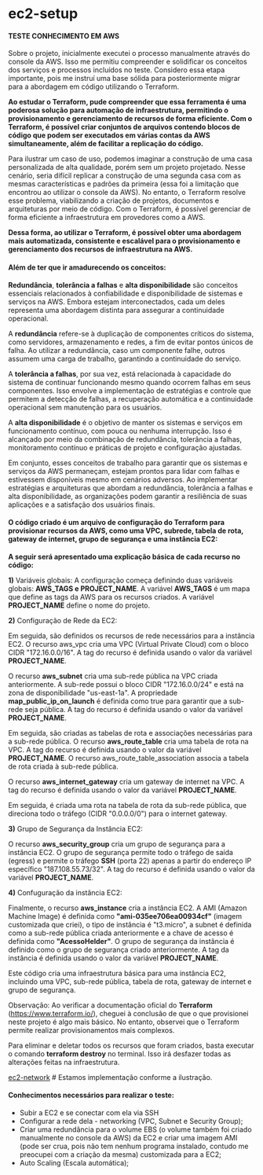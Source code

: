 # ec2-setup

#### TESTE CONHECIMENTO EM AWS

Sobre o projeto, inicialmente executei o processo manualmente através do console da AWS. Isso me permitiu compreender e solidificar os conceitos dos serviços e processos incluídos no teste. Considero essa etapa importante, pois me instruí uma base sólida para posteriormente migrar para a abordagem em código utilizando o Terraform.

**Ao estudar o Terraform, pude compreender que essa ferramenta é uma poderosa solução para automação de infraestrutura, permitindo o provisionamento e gerenciamento de recursos de forma eficiente. Com o Terraform, é possível criar conjuntos de arquivos contendo blocos de código que podem ser executados em várias contas da AWS simultaneamente, além de facilitar a replicação do código.**

Para ilustrar um caso de uso, podemos imaginar a construção de uma casa personalizada de alta qualidade, porém sem um projeto projetado. Nesse cenário, seria difícil replicar a construção de uma segunda casa com as mesmas características e padrões da primeira (essa foi a limitação que encontrou ao utilizar o console da AWS). No entanto, o Terraform resolve esse problema, viabilizando a criação de projetos, documentos e arquiteturas por meio de código. Com o Terraform, é possível gerenciar de forma eficiente a infraestrutura em provedores como a AWS.

**Dessa forma, ao utilizar o Terraform, é possível obter uma abordagem mais automatizada, consistente e escalável para o provisionamento e gerenciamento dos recursos de infraestrutura na AWS.**

#### Além de ter que ir amadurecendo os conceitos:

**Redundância**, **tolerância a falhas** e **alta disponibilidade** são conceitos essenciais relacionados à confiabilidade e disponibilidade de sistemas e serviços na AWS. Embora estejam interconectados, cada um deles representa uma abordagem distinta para assegurar a continuidade operacional.

A **redundância** refere-se à duplicação de componentes críticos do sistema, como servidores, armazenamento e redes, a fim de evitar pontos únicos de falha. Ao utilizar a redundância, caso um componente falhe, outros assumem uma carga de trabalho, garantindo a continuidade do serviço.

A **tolerância a falhas**, por sua vez, está relacionada à capacidade do sistema de continuar funcionando mesmo quando ocorrem falhas em seus componentes. Isso envolve a implementação de estratégias e controle que permitem a detecção de falhas, a recuperação automática e a continuidade operacional sem manutenção para os usuários.

A **alta disponibilidade** é o objetivo de manter os sistemas e serviços em funcionamento contínuo, com pouca ou nenhuma interrupção. Isso é alcançado por meio da combinação de redundância, tolerância a falhas, monitoramento contínuo e práticas de projeto e configuração ajustadas.

Em conjunto, esses conceitos de trabalho para garantir que os sistemas e serviços da AWS permaneçam, estejam prontos para lidar com falhas e estivessem disponíveis mesmo em cenários adversos. Ao implementar estratégias e arquiteturas que abordam a redundância, tolerância a falhas e alta disponibilidade, as organizações podem garantir a resiliência de suas aplicações e a satisfação dos usuários finais.


#### O código criado é um arquivo de configuração do Terraform para provisionar recursos da AWS, como uma VPC, subrede, tabela de rota, gateway de internet, grupo de segurança e uma instância EC2:

**A seguir será apresentado uma explicação básica de cada recurso no código:**

**1)** Variáveis globais: A configuração começa definindo duas variáveis globais: **AWS_TAGS e PROJECT_NAME**. A variável **AWS_TAGS** é um mapa que define as tags da AWS para os recursos criados. A variável **PROJECT_NAME** define o nome do projeto.

**2)** Configuração de Rede da EC2:

Em seguida, são definidos os recursos de rede necessários para a instância EC2. O recurso aws_vpc cria uma VPC (Virtual Private Cloud) com o bloco CIDR "172.16.0.0/16". A tag do recurso é definida usando o valor da variável **PROJECT_NAME**.

O recurso **aws_subnet** cria uma sub-rede pública na VPC criada anteriormente. A sub-rede possui o bloco CIDR "172.16.0.0/24" e está na zona de disponibilidade "us-east-1a". A propriedade **map_public_ip_on_launch** é definida como true para garantir que a sub-rede seja pública. A tag do recurso é definida usando o valor da variável **PROJECT_NAME**.

Em seguida, são criadas as tabelas de rota e associações necessárias para a sub-rede pública. O recurso **aws_route_table** cria uma tabela de rota na VPC. A tag do recurso é definida usando o valor da variável **PROJECT_NAME**. O recurso aws_route_table_association associa a tabela de rota criada à sub-rede pública.

O recurso **aws_internet_gateway** cria um gateway de internet na VPC. A tag do recurso é definida usando o valor da variável **PROJECT_NAME**.

Em seguida, é criada uma rota na tabela de rota da sub-rede pública, que direciona todo o tráfego (CIDR "0.0.0.0/0") para o internet gateway.

**3)** Grupo de Segurança da Instância EC2:

O recurso **aws_security_group** cria um grupo de segurança para a instância EC2. O grupo de segurança permite todo o tráfego de saída (egress) e permite o tráfego **SSH** (porta 22) apenas a partir do endereço IP específico "187.108.55.73/32". A tag do recurso é definida usando o valor da variável **PROJECT_NAME**.

**4)** Confuguração da instância EC2:

Finalmente, o recurso **aws_instance** cria a instância EC2. A AMI (Amazon Machine Image) é definida como **"ami-035ee706ea00934cf"** (imagem customizada que criei), o tipo de instância é "t3.micro", a subnet é definida como a sub-rede pública criada anteriormente e a chave de acesso é definida como **"AcessoHelder"**. O grupo de segurança da instância é definido como o grupo de segurança criado anteriormente. A tag da instância é definida usando o valor da variável **PROJECT_NAME**.

Este código cria uma infraestrutura básica para uma instância EC2, incluindo uma VPC, sub-rede pública, tabela de rota, gateway de internet e grupo de segurança. 


Observação: Ao verificar a documentação oficial do **Terraform** (https://www.terraform.io/), cheguei à conclusão de que o que provisionei neste projeto é algo mais básico. No entanto, observei que o Terraform permite realizar provisionamentos mais complexos.

Para eliminar e deletar todos os recursos que foram criados, basta executar o comando **terraform destroy** no terminal. Isso irá desfazer todas as alterações feitas na infraestrutura.


[ec2-network](ec2-network) # Estamos implementação conforme a ilustração. 



#### Conhecimentos necessários para realizar o teste:

 * Subir a EC2 e se conectar com ela via SSH
 * Configurar a rede dela - networking (VPC, Subnet e Security Group);
 * Criar uma redundância para o volume EBS (o volume também foi criado manualmente no console da AWS) da EC2 e criar uma imagem AMI (pode ser crua, pois não tem nenhum programa instalado, contudo me preocupei com a criação da mesma) customizada para a EC2;
 * Auto Scaling (Escala automática);







